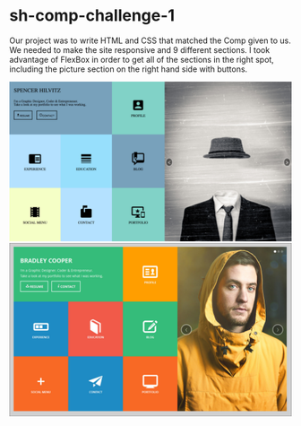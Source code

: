 # sh-comp-challenge-1

Our project was to write HTML and CSS that matched the Comp given to us. We needed to make the site responsive and 9 different sections. I took advantage of FlexBox in order to get all of the sections in the right spot, including the picture section on the right hand side with buttons.

<img src="my-comp2.jpg">
<img src="static-comp-challenge-1.jpg">
